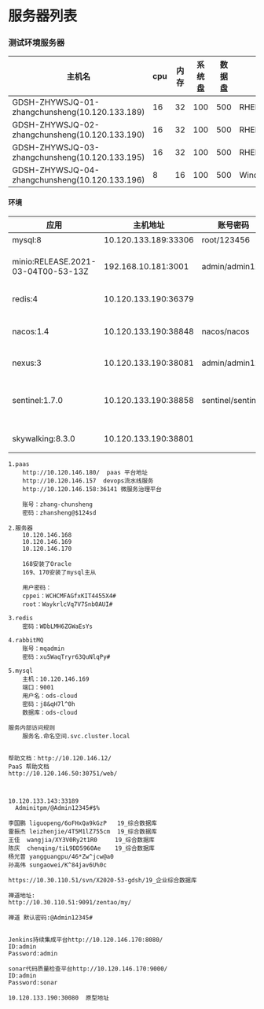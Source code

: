 

# 服务器列表



### 测试环境服务器

| 主机名                                         | cpu  | 内存 | 系统盘 | 数据盘 | 系统版本            | ip             | 用户名 | 密码             | 管理员           | 密码             |
| ---------------------------------------------- | ---- | ---- | ------ | ------ | ------------------- | -------------- | ------ | ---------------- | ---------------- | ---------------- |
| GDSH-ZHYWSJQ-01-zhangchunsheng(10.120.133.189) | 16   | 32   | 100    | 500    | RHEL7.5             | 10.120.133.189 | cppei  | NiQ3kAQjjz&RSGza | root             | mE8kGL8tnQ9Q#8rB |
| GDSH-ZHYWSJQ-02-zhangchunsheng(10.120.133.190) | 16   | 32   | 100    | 500    | RHEL7.5             | 10.120.133.190 | cppei  | NiQ3kAQjjz&RSGza | root             | mE8kGL8tnQ9Q#8rB |
| GDSH-ZHYWSJQ-03-zhangchunsheng(10.120.133.195) | 16   | 32   | 100    | 500    | RHEL7.5             | 10.120.133.195 | cppei  | NiQ3kAQjjz&RSGza | root             | mE8kGL8tnQ9Q#8rB |
| GDSH-ZHYWSJQ-04-zhangchunsheng(10.120.133.196) | 8    | 16   | 100    | 500    | Windows2012Standard | 10.120.133.196 | 无     | administrator    | 7#N6dLkFc8jTlWiq |                  |



#### 环境

| 应用                               | 主机地址             | 账号密码          | 说明                   |
| ---------------------------------- | -------------------- | ----------------- | ---------------------- |
| mysql:8                            | 10.120.133.189:33306 | root/123456       | 数据库                 |
| minio:RELEASE.2021-03-04T00-53-13Z | 192.168.10.181:3001  | admin/admin123    | 对象存储（小文件）     |
| redis:4                            | 10.120.133.190:36379 |                   | 内存数据库             |
| nacos:1.4                          | 10.120.133.190:38848 | nacos/nacos       | 服务发现和配置中心     |
| nexus:3                            | 10.120.133.190:38081 | admin/admin123    | maven私服              |
| sentinel:1.7.0                     | 10.120.133.190:38858 | sentinel/sentinel | 分布式系统的流量防卫兵 |
| skywalking:8.3.0                   | 10.120.133.190:38801 |                   | 链路追踪               |











```
1.paas
	http://10.120.146.180/  paas 平台地址
	http://10.120.146.157  devops流水线服务
	http://10.120.146.158:36141 微服务治理平台
	
	账号：zhang-chunsheng
	密码：zhansheng@$124sd
	
2.服务器
	10.120.146.168
	10.120.146.169
	10.120.146.170
	
	168安装了Oracle
	169、170安装了mysql主从
	
	用户密码：
	cppei：WCHCMFAGfxKIT4455X4#
	root：WaykrlcVq7V7Snb0AUI#
	
3.redis
	密码：WDbLMH6ZGWaEsYs
	
4.rabbitMQ
	账号：mqadmin
	密码：xu5WaqTryr63QuNlqPy#
	
5.mysql
	主机：10.120.146.169
	端口：9001
	用户名：ods-cloud
	密码：j8&qH7l^0h
	数据库：ods-cloud
	
服务内部访问规则
	服务名.命名空间.svc.cluster.local
	
	
帮助文档：http://10.120.146.12/
PaaS 帮助文档
http://10.120.146.50:30751/web/



10.120.133.143:33189  
  Adminitpm/@Admin12345#$%
```



```
李国鹏	liguopeng/6oFHxQa9kGzP	 19_综合数据库
雷振杰	leizhenjie/4T5M1lZ755cm	 19_综合数据库
王佳	wangjia/XY3V0Ry2t1R0	 19_综合数据库
陈庆	chenqing/tiL9DD5960Ae	 19_综合数据库
杨光普 yangguangpu/46*Zw^jcw@a0
孙高伟 sungaowei/K^84jav6U%0c

https://10.30.110.51/svn/X2020-53-gdsh/19_企业综合数据库

禅道地址:
http://10.30.110.51:9091/zentao/my/

禅道 默认密码:@Admin12345#


```

```
Jenkins持续集成平台http://10.120.146.170:8080/
ID:admin
Password:admin

sonar代码质量检查平台http://10.120.146.170:9000/
ID:admin
Password:sonar
```

```
10.120.133.190:30080  原型地址
```

